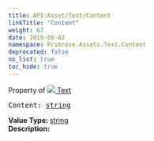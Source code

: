 ```yaml
---
title: API:Asset/Text/Content
linkTitle: "Content"
weight: 67
date: 2019-08-02
namespace: Primrose.Assets.Text.Content
deprecated: false
no_list: true
toc_hide: true
---
```

Property of <a href="/docs/api-reference/Class/Text"><img src="/icons/silk/default.png"/>&nbsp;Text</a>
<pre class="method-declaration">
Content: <a class="type" href="/docs/api-reference/System/string">string</a></pre>
<b>Value Type: </b>
<a class="type" href="/docs/api-reference/System/string">string</a>
<br/>
<b>Description: </b>